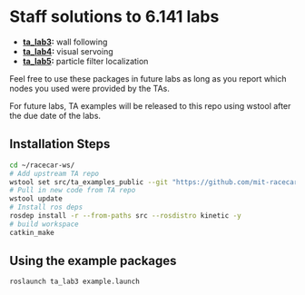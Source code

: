 # Staff solutions to 6.141 labs

- **[ta_lab3](/ta_lab3):** wall following
- **[ta_lab4](/ta_lab4):** visual servoing
- **[ta_lab5](/ta_lab5):** particle filter localization

Feel free to use these packages in future labs as long as you report which nodes you used were provided by the TAs.
 
For future labs, TA examples will be released to this repo using wstool after the due date of the labs.
 
## Installation Steps
```bash
cd ~/racecar-ws/
# Add upstream TA repo
wstool set src/ta_examples_public --git "https://github.com/mit-racecar/TA_example_labs.git"
# Pull in new code from TA repo
wstool update
# Install ros deps
rosdep install -r --from-paths src --rosdistro kinetic -y
# build workspace
catkin_make
```

## Using the example packages
```bash
roslaunch ta_lab3 example.launch
``` 